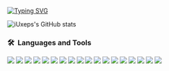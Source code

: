 [![Typing SVG](https://readme-typing-svg.demolab.com?font=Fira+Code&pause=1000&color=21CD00&width=435&lines=Front-end+Developer)](https://git.io/typing-svg)

![iUxeps's GitHub stats](https://github-readme-stats.vercel.app/api?username=ipoizn&show_icons=true&theme=dark)

<!-- ![Top Langs](https://github-readme-stats.vercel.app/api/top-langs/?username=ipoizn&demo&theme=dark) -->

### <b>🛠&nbsp;&nbsp;Languages&nbsp;and&nbsp;Tools</b>

<img src="https://img.shields.io/badge/HTML-black?style=for-the-badge&logo=HTML5&logoColor=#E34F26"/> <img src="https://img.shields.io/badge/CSS-black?style=for-the-badge&logo=CSS3&logoColor=1572B6"/> <img src="https://img.shields.io/badge/Sass-black?style=for-the-badge&logo=Sass&logoColor=CC6699"/> <img src="https://img.shields.io/badge/Bootstrap-7952B3?style=for-the-badge&logo=Bootstrap&logoColor=white"/> <img src="https://img.shields.io/badge/Vue-black?style=for-the-badge&logo=Vue&logoColor=007ACC"/> <img src="https://img.shields.io/badge/Tailwind Css-black?style=for-the-badge&logo=Tailwind Css&logoColor=06B6D4"/> <img src="https://img.shields.io/badge/UIkit-2396F3?style=for-the-badge&logo=UIkit&logoColor=white"/> <img src="https://img.shields.io/badge/JavaScript-black?style=for-the-badge&logo=JavaScript&logoColor=#F7DF1E"/> <img src="https://img.shields.io/badge/Swiper-black?style=for-the-badge&logo=Swiper&logoColor=6332F6"/> <img src="https://img.shields.io/badge/Gulp-black?style=for-the-badge&logo=Gulp&logoColor=#CF4647"/> <img src="https://img.shields.io/badge/Figma-black?style=for-the-badge&logo=Figma&logoColor=#F24E1E"/> <img src="https://img.shields.io/badge/wordpress-black?style=for-the-badge&logo=wordpress&logoColor=007ACC"/> <img src="https://img.shields.io/badge/drupal-black?style=for-the-badge&logo=drupal&logoColor=007ACC"/> <img src="https://img.shields.io/badge/json-black?style=for-the-badge&logo=json&logoColor=007ACC"/> <img src="https://img.shields.io/badge/gsap-black?style=for-the-badge&logo=gsap&logoColor=007ACC"/> <img src="https://img.shields.io/badge/svg-black?style=for-the-badge&logo=svg&logoColor=007ACC"/> <img src="https://img.shields.io/badge/amazon-aws-black?style=for-the-badge&logo=amazon-aws&logoColor=orange"/> <img src="https://img.shields.io/badge/VSCode-black?style=for-the-badge&logo=Visual Studio Code&logoColor=007ACC"/>
